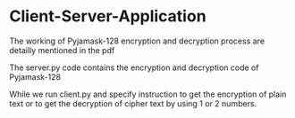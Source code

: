 # Client-Server-Application
The working of Pyjamask-128 encryption and decryption process are detailly mentioned in the pdf

The server.py code contains the encryption and decryption code of Pyjamask-128

While we run client.py and specify instruction to get the encryption of plain text or to get the decryption of cipher text by using 1 or 2 numbers.

